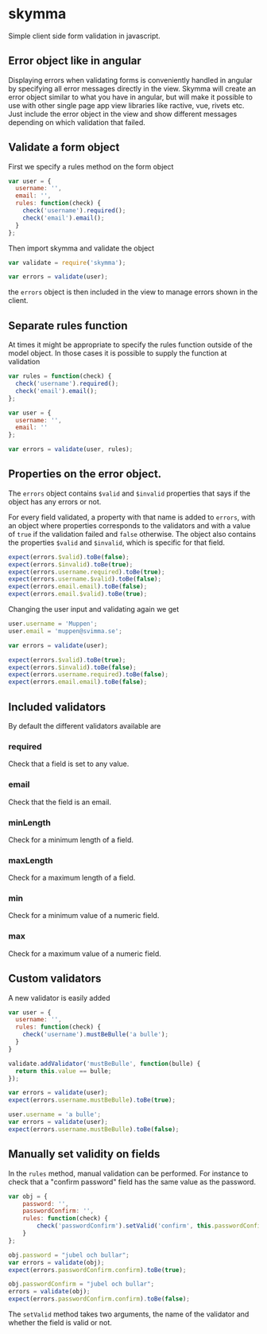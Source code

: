 # skymma
Simple client side form validation in javascript.

## Error object like in angular
Displaying errors when validating forms is conveniently handled in angular by specifying all error messages directly in the view. Skymma will create an error object similar to what you have in angular, but will make it possible to use with other single page app view libraries like ractive, vue, rivets etc. Just include the error object in the view and show different messages depending on which validation that failed.

## Validate a form object
First we specify a rules method on the form object

```javascript
var user = {
  username: '',
  email: '',
  rules: function(check) {
    check('username').required();
    check('email').email();
  }
};
```

Then import skymma and validate the object

```javascript
var validate = require('skymma');

var errors = validate(user);
```

the `errors` object is then included in the view to manage errors shown in the client.

## Separate rules function

At times it might be appropriate to specify the rules function outside of the model object. In those cases it is possible to supply the function at validation

```javascript
var rules = function(check) {
  check('username').required();
  check('email').email();
};

var user = {
  username: '',
  email: ''
};

var errors = validate(user, rules);
```

## Properties on the error object.
The `errors` object contains `$valid` and `$invalid` properties that says if the object has any errors or not.

For every field validated, a property with that name is added to `errors`, with an object where properties corresponds to the validators and with a value of `true` if the validation failed and `false` otherwise. The object also contains the properties `$valid` and `$invalid`, which is specific for that field.

```javascript
expect(errors.$valid).toBe(false);
expect(errors.$invalid).toBe(true);
expect(errors.username.required).toBe(true);
expect(errors.username.$valid).toBe(false);
expect(errors.email.email).toBe(false);
expect(errors.email.$valid).toBe(true);
```

Changing the user input and validating again we get

```javascript
user.username = 'Muppen';
user.email = 'muppen@svimma.se';

var errors = validate(user);

expect(errors.$valid).toBe(true);
expect(errors.$invalid).toBe(false);
expect(errors.username.required).toBe(false);
expect(errors.email.email).toBe(false);
```

## Included validators
By default the different validators available are

### required
Check that a field is set to any value.

### email
Check that the field is an email.

### minLength
Check for a minimum length of a field.

### maxLength
Check for a maximum length of a field.

### min
Check for a minimum value of a numeric field.

### max
Check for a maximum value of a numeric field.

## Custom validators
A new validator is easily added

```javascript
var user = {
  username: '',
  rules: function(check) {
    check('username').mustBeBulle('a bulle');
  }
}

validate.addValidator('mustBeBulle', function(bulle) {
  return this.value == bulle;
});

var errors = validate(user);
expect(errors.username.mustBeBulle).toBe(true);

user.username = 'a bulle';
var errors = validate(user);
expect(errors.username.mustBeBulle).toBe(false);
```

## Manually set validity on fields
In the `rules` method, manual validation can be performed. For instance to check that a "confirm password" field has the same value as the password.

```javascript
var obj = {
    password: '',
    passwordConfirm: '',
    rules: function(check) {
        check('passwordConfirm').setValid('confirm', this.passwordConfirm == this.password);
    }
};

obj.password = "jubel och bullar";
var errors = validate(obj);
expect(errors.passwordConfirm.confirm).toBe(true);

obj.passwordConfirm = "jubel och bullar";
errors = validate(obj);
expect(errors.passwordConfirm.confirm).toBe(false);
```

The `setValid` method takes two arguments, the name of the validator and whether the field is valid or not.